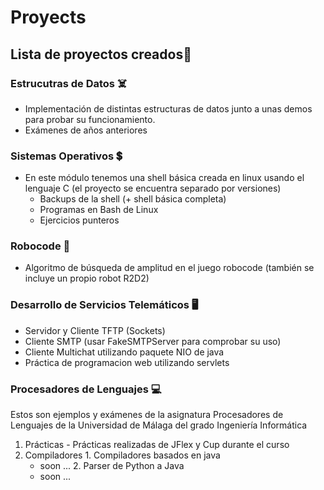 # Proyects

## Lista de proyectos creados🚀

### Estrucutras de Datos ☠️
  - Implementación de distintas estructuras de datos junto a unas demos para probar su funcionamiento.
  - Exámenes de años anteriores

### Sistemas Operativos 💲
  - En este módulo tenemos una shell básica creada en linux usando el lenguaje C (el proyecto se encuentra separado por versiones)
    - Backups de la shell (+ shell básica completa)
    - Programas en Bash de Linux
    - Ejercicios punteros 
  
### Robocode 🤖
  - Algoritmo de búsqueda de amplitud en el juego robocode (también se incluye un propio robot R2D2)
    
### Desarrollo de Servicios Telemáticos 🖥️
  - Servidor y Cliente TFTP (Sockets)
  - Cliente SMTP (usar FakeSMTPServer para comprobar su uso)
  - Cliente Multichat utilizando paquete NIO de java
  - Práctica de programacion web utilizando servlets
   
### Procesadores de Lenguajes 💻
  Estos son ejemplos y exámenes de la asignatura Procesadores de Lenguajes de 
  la Universidad de Málaga del grado Ingeniería Informática
  1. Prácticas
    - Prácticas realizadas de JFlex y Cup durante el curso
  2. Compiladores
    1. Compiladores basados en java
        - soon ...
    2. Parser de Python a Java
        - soon ...

 
